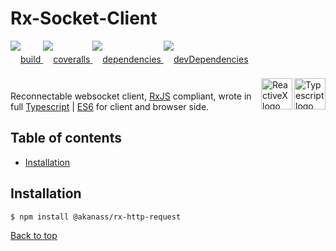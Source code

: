 # Rx-Socket-Client

<div style="margin-bottom:20px;">
<div style="line-height:60px">
    <a href="https://travis-ci.org/njl07/rx-socket-client.svg?branch=next">
        <img src="https://travis-ci.org/njl07/rx-socket-client.svg?branch=next" alt="build" />
    </a>
    <a href="https://coveralls.io/github/njl07/rx-socket-client?branch=next">
        <img src="https://coveralls.io/repos/github/njl07/rx-socket-client/badge.svg?branch=next" alt="coveralls" />
    </a>
    <a href="https://david-dm.org/njl07/rx-socket-client">
        <img src="https://david-dm.org/njl07/rx-socket-client.svg" alt="dependencies" />
    </a>
    <a href="https://david-dm.org/njl07/rx-socket-client?type=dev">
        <img src="https://david-dm.org/njl07/rx-socket-client/dev-status.svg" alt="devDependencies" />
    </a>
</div>
<div>
    <a href="https://www.typescriptlang.org/docs/tutorial.html">
        <img src="https://cdn-images-1.medium.com/max/800/1*8lKzkDJVWuVbqumysxMRYw.png"
             align="right" alt="Typescript logo" width="50" height="50" style="border:none;" />
    </a>
    <a href="http://reactivex.io/rxjs">
        <img src="http://reactivex.io/assets/Rx_Logo_S.png"
             align="right" alt="ReactiveX logo" width="50" height="50" style="border:none;" />
    </a>
</div>
</div>

Reconnectable websocket client, [RxJS](http://reactivex.io/rxjs) compliant, wrote in full [Typescript](https://www.typescriptlang.org/docs/tutorial.html) | [ES6](https://babeljs.io/docs/learn-es2015/) for client and browser side.


## Table of contents

* [Installation](#installation)

## Installation

```sh
$ npm install @akanass/rx-http-request
```

[Back to top](#table-of-contents)